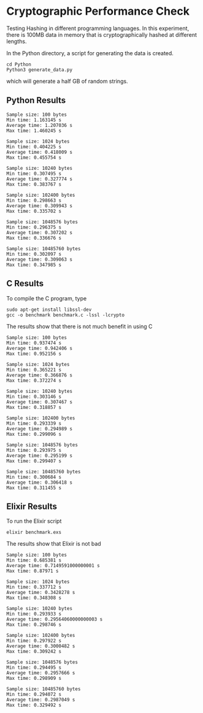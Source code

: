 # Cryptographic Performance Check

Testing Hashing in different programming languages. In this experiment, there is 100MB data in memory that is cryptographically hashed at different lengths.

In the Python directory, a script for generating the data is created.

    cd Python
    Python3 generate_data.py

which will generate a half GB of random strings.

## Python Results

    Sample size: 100 bytes
    Min time: 1.163145 s
    Average time: 1.207036 s
    Max time: 1.460245 s

    Sample size: 1024 bytes
    Min time: 0.404225 s
    Average time: 0.418009 s
    Max time: 0.455754 s

    Sample size: 10240 bytes
    Min time: 0.307495 s
    Average time: 0.327774 s
    Max time: 0.383767 s

    Sample size: 102400 bytes
    Min time: 0.298663 s
    Average time: 0.309943 s
    Max time: 0.335702 s

    Sample size: 1048576 bytes
    Min time: 0.296375 s
    Average time: 0.307202 s
    Max time: 0.336676 s

    Sample size: 10485760 bytes
    Min time: 0.302097 s
    Average time: 0.309063 s
    Max time: 0.347985 s

## C Results

To compile the C program, type

    sudo apt-get install libssl-dev
    gcc -o benchmark benchmark.c -lssl -lcrypto

The results show that there is not much benefit in using C

    Sample size: 100 bytes
    Min time: 0.937474 s
    Average time: 0.942406 s
    Max time: 0.952156 s

    Sample size: 1024 bytes
    Min time: 0.365221 s
    Average time: 0.366876 s
    Max time: 0.372274 s

    Sample size: 10240 bytes
    Min time: 0.303146 s
    Average time: 0.307467 s
    Max time: 0.318857 s

    Sample size: 102400 bytes
    Min time: 0.293339 s
    Average time: 0.294989 s
    Max time: 0.299096 s

    Sample size: 1048576 bytes
    Min time: 0.293975 s
    Average time: 0.295199 s
    Max time: 0.299407 s

    Sample size: 10485760 bytes
    Min time: 0.300684 s
    Average time: 0.306418 s
    Max time: 0.311455 s

## Elixir Results

To run the Elixir script

    elixir benchmark.exs

The results show that Elixir is not bad

    Sample size: 100 bytes
    Min time: 0.685381 s
    Average time: 0.7149591000000001 s
    Max time: 0.87971 s

    Sample size: 1024 bytes
    Min time: 0.337712 s
    Average time: 0.3428278 s
    Max time: 0.348308 s

    Sample size: 10240 bytes
    Min time: 0.293933 s
    Average time: 0.29564060000000003 s
    Max time: 0.298746 s

    Sample size: 102400 bytes
    Min time: 0.297922 s
    Average time: 0.3000482 s
    Max time: 0.309242 s

    Sample size: 1048576 bytes
    Min time: 0.294495 s
    Average time: 0.2957666 s
    Max time: 0.298909 s

    Sample size: 10485760 bytes
    Min time: 0.294072 s
    Average time: 0.2987049 s
    Max time: 0.329492 s
